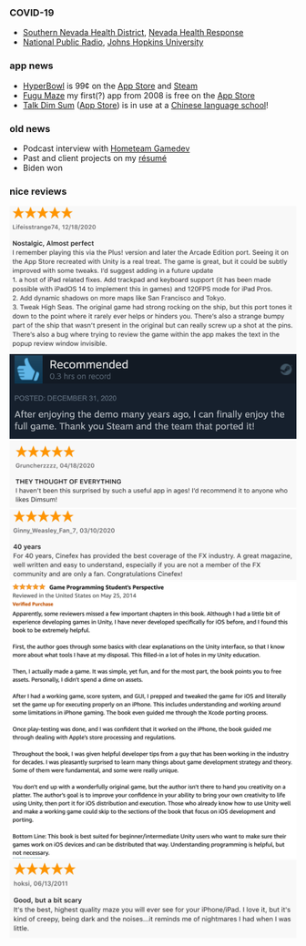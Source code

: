 ### COVID-19
* <a href="https://www.southernnevadahealthdistrict.org/">Southern Nevada Health District</a>, <a href="https://nvhealthresponse.nv.gov/">Nevada Health Response</a>
* <a href="https://www.npr.org/sections/health-shots/2020/09/01/816707182/map-tracking-the-spread-of-the-coronavirus-in-the-u-s">National Public Radio</a>, <a href="https://coronavirus.jhu.edu/">Johns Hopkins University</a>

### app news
* [HyperBowl](http://hyperbowl.fun/) is 99&cent; on the [App Store](https://apps.apple.com/us/app/hyperbowl/id344209253) and [Steam](https://store.steampowered.com/app/847530/HyperBowl/)
* [Fugu Maze](https://technicat.itch.io/fugumaze) my first(?) app from 2008 is free on the [App Store](https://apps.apple.com/us/app/fugu-maze/id295808255)
* [Talk Dim Sum](http://talkdimsum.com/) ([App Store](https://apps.apple.com/us/app/talk-dim-sum/id953929066)) is in use at a [Chinese language school](https://www.ocls-ottawa.ca/)!

### old news

* Podcast interview with [Hometeam Gamedev](https://gamedevslikeyou.libsyn.com/phil-chu)
* Past and client projects on my [résumé](https://github.com/technicat/resume)
* Biden won

### nice reviews

[![hyperbowl app store review](/images/hyperbowl/appstore/12-18-2020.png)](https://apps.apple.com/us/app/hyperbowl/id344209253)
[![hyperbowl steam review](/images/hyperbowl/steam/1-1-2021.png)](https://store.steampowered.com/app/847530/HyperBowl/)
[![talkdimsum review](/images/talkdimsum/appstore/talkdimsum-4-18-2020.png)](https://apps.apple.com/us/app/talk-dim-sum/id953929066)
[![cinefex review](/images/cinefex/appstore/3-10-2020.png)](https://apps.apple.com/us/app/cinefex/id512379220)
[![learnunity review](/images/learnunity/reviews/5-25-2014.png)](https://www.amazon.com/Learn-Unity-Development-Technology-Action/dp/1430248750)
[![fugu maze review](/images/fugumaze/6-13-2011.png)](https://apps.apple.com/us/app/fugu-maze/id295808255)




